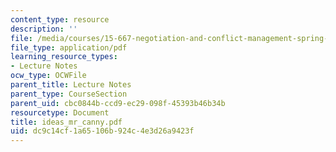 ```yaml
---
content_type: resource
description: ''
file: /media/courses/15-667-negotiation-and-conflict-management-spring-2001/dc9c14cf1a65106b924c4e3d26a9423f_ideas_mr_canny.pdf
file_type: application/pdf
learning_resource_types:
- Lecture Notes
ocw_type: OCWFile
parent_title: Lecture Notes
parent_type: CourseSection
parent_uid: cbc0844b-ccd9-ec29-098f-45393b46b34b
resourcetype: Document
title: ideas_mr_canny.pdf
uid: dc9c14cf-1a65-106b-924c-4e3d26a9423f
---
```

